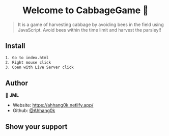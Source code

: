 <h1 align="center">Welcome to CabbageGame 👋</h1>
<p>
</p>

> It is a game of harvesting cabbage by avoiding bees in the field using JavaScript.
> Avoid bees within the time limit and harvest the parsley!!

## Install

```sh
1. Go to index.html
2. Right mouse click
3. Open with Live Server click
```

## Author

👤 **JML**

- Website: https://ahhang0k.netlify.app/
- Github: [@Ahhang0k](https://github.com/Ahhang0k)

## Show your support
